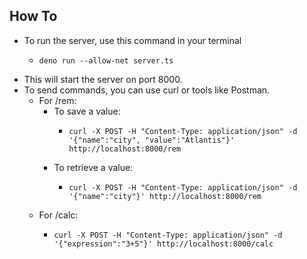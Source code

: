 ## How To
- To run the server, use this command in your terminal
    -   ```
        deno run --allow-net server.ts
        ```
- This will start the server on port 8000.
- To send commands, you can use curl or tools like Postman.
    - For /rem: 
        - To save a value:
            -   ```
                curl -X POST -H "Content-Type: application/json" -d '{"name":"city", "value":"Atlantis"}' http://localhost:8000/rem
                ```
        - To retrieve a value:
            -   ```
                curl -X POST -H "Content-Type: application/json" -d '{"name":"city"}' http://localhost:8000/rem
                ```
    - For /calc:
        -   ```
            curl -X POST -H "Content-Type: application/json" -d '{"expression":"3+5"}' http://localhost:8000/calc
            ```